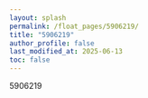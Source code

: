 ```yaml
---
layout: splash
permalink: /float_pages/5906219/
title: "5906219"
author_profile: false
last_modified_at: 2025-06-13
toc: false
---
```

 
5906219
